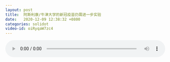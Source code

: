 ```yaml
---
layout: post
title:  阿斯利康/牛津大学的新冠疫苗仍需进一步实验
date:   2020-12-09 12:38:32 +0800
categories: solidot
video-id: oiRyqaW7zc4
---
```


<audio src="/assets/c7c171328dacc56f19b3a108fcbbcad0.mp3" style="width: 100%;" controls></audio>

